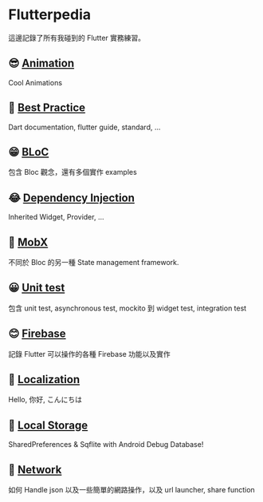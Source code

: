 # Flutterpedia

這邊記錄了所有我碰到的 Flutter 實務練習。



## 😎 [Animation](animation)

Cool Animations



## 🧐 [Best Practice](best_practice)

Dart documentation, flutter guide, standard, ...



## 😁 [BLoC](bloc)

包含 Bloc 觀念，還有多個實作 examples



## 😂 [Dependency Injection](dependency_injection)

Inherited Widget, Provider, ...



## 🤩 [MobX](mobx)

不同於 Bloc 的另一種 State management framework.



## 😀 [Unit test](unit_test)

包含 unit test, asynchronous test, mockito 到 widget test, integration test



## 😊 [Firebase](firebase)

記錄 Flutter 可以操作的各種 Firebase 功能以及實作



## 🤗 [Localization](localization)

Hello, 你好, こんにちは



## 🤯 [Local Storage](local_storage)

SharedPreferences & Sqflite with Android Debug Database!



## 🤔 [Network](network)

如何 Handle json 以及一些簡單的網路操作，以及 url launcher, share function